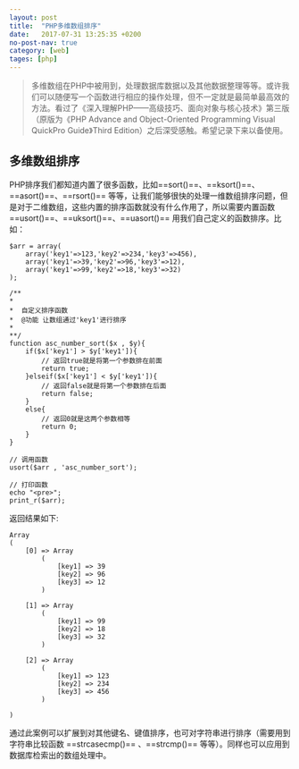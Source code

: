 ```yaml
---
layout: post
title:  "PHP多维数组排序"
date:   2017-07-31 13:25:35 +0200
no-post-nav: true
category: [web]
tages: [php]
---
```


> 多维数组在PHP中被用到，处理数据库数据以及其他数据整理等等。或许我们可以随便写一个函数进行相应的操作处理，但不一定就是最简单最高效的方法。看过了《深入理解PHP——高级技巧、面向对象与核心技术》第三版（原版为《PHP Advance and Object-Oriented Programming Visual QuickPro Guide》Third Edition）之后深受感触。希望记录下来以备使用。

## 多维数组排序
PHP排序我们都知道内置了很多函数，比如==sort()==、==ksort()==、==asort()==、==rsort()== 等等，让我们能够很快的处理一维数组排序问题，但是对于二维数组，这些内置的排序函数就没有什么作用了，所以需要内置函数 ==usort()==、==uksort()==、==uasort()== 用我们自己定义的函数排序。比如：
```
$arr = array(
    array('key1'=>123,'key2'=>234,'key3'=>456),
    array('key1'=>39,'key2'=>96,'key3'=>12),
    array('key1'=>99,'key2'=>18,'key3'=>32)
);

/** 
*
*  自定义排序函数
*  @功能 让数组通过'key1'进行排序
*
**/
function asc_number_sort($x , $y){
    if($x['key1'] > $y['key1']){
        // 返回true就是将第一个参数排在前面
        return true;
    }elseif($x['key1'] < $y['key1']){
        // 返回false就是将第一个参数排在后面
        return false;
    }
    else{
        // 返回0就是这两个参数相等
        return 0;
    }
}

// 调用函数
usort($arr , 'asc_number_sort');

// 打印函数
echo "<pre>";
print_r($arr);
```
返回结果如下:
```
Array
(
    [0] => Array
        (
            [key1] => 39
            [key2] => 96
            [key3] => 12
        )

    [1] => Array
        (
            [key1] => 99
            [key2] => 18
            [key3] => 32
        )

    [2] => Array
        (
            [key1] => 123
            [key2] => 234
            [key3] => 456
        )

)
```
通过此案例可以扩展到对其他键名、键值排序，也可对字符串进行排序（需要用到字符串比较函数 ==strcasecmp()== 、==strcmp()== 等等）。同样也可以应用到数据库检索出的数组处理中。


